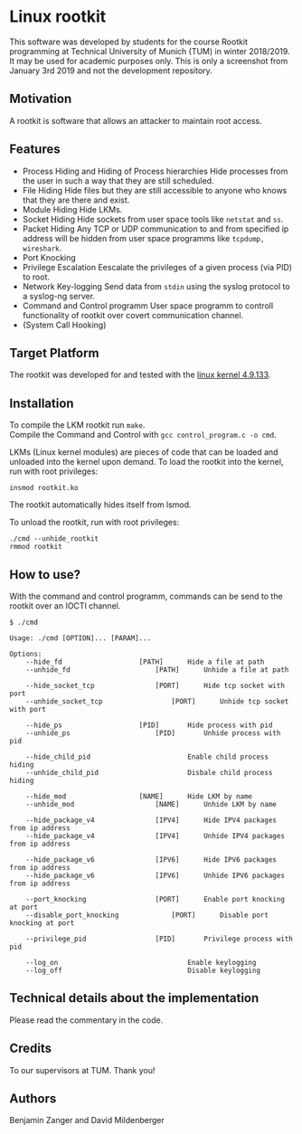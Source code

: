 # Linux rootkit
This software was developed by students for the course Rootkit programming at Technical University of Munich (TUM)
in winter 2018/2019. It may be used for academic purposes only. This is only a screenshot from January 3rd 2019 and
not the development repository.

## Motivation
A rootkit is software that allows an attacker to maintain root access. 

## Features
* Process Hiding and Hiding of Process hierarchies 
Hide processes from the user in such a way that they are still scheduled.
* File Hiding
Hide files but they are still accessible to anyone who knows that they are there and exist.
* Module Hiding 
Hide LKMs.
* Socket Hiding 
Hide sockets from user space tools like `netstat` and `ss`.
* Packet Hiding 
Any TCP or UDP communication to and from specified ip address will be hidden from user space programms like `tcpdump, wireshark`.
* Port Knocking
* Privilege Escalation
Eescalate the privileges of a given process (via PID) to root.
* Network Key-logging 
Send data from `stdin` using the syslog protocol to a syslog-ng server.
* Command and Control programm
User space programm to controll functionality of rootkit over covert communication channel.
* (System Call Hooking) 

## Target Platform
The rootkit was developed for and tested with the [linux kernel 4.9.133](https://git.kernel.org/pub/scm/linux/kernel/git/stable/linux.git/tree/?h=v4.9.133).

## Installation
To compile the LKM rootkit run `make`.  
Compile the Command and Control with `gcc control_program.c -o cmd`.  

LKMs (Linux kernel modules) are pieces of code that can be loaded and unloaded into the kernel upon demand.
To load the rootkit into the kernel, run with root privileges:
```
insmod rootkit.ko
```
The rootkit automatically hides itself from lsmod.

To unload the rootkit, run with root privileges:
```
./cmd --unhide_rootkit
rmmod rootkit
```

## How to use?
With the command and control programm, commands can be send to the rootkit over an IOCTl channel.
```
$ ./cmd

Usage: ./cmd [OPTION]... [PARAM]...

Options:
	--hide_fd 					[PATH] 		Hide a file at path
	--unhide_fd 					[PATH] 		Unhide a file at path
	
	--hide_socket_tcp 				[PORT]		Hide tcp socket with port
	--unhide_socket_tcp 				[PORT]		Unhide tcp socket with port
	
	--hide_ps 					[PID]		Hide process with pid
	--unhide_ps 					[PID]		Unhide process with pid	
	
	--hide_child_pid						Enable child process hiding
	--unhide_child_pid						Disbale child process hiding
	
	--hide_mod 					[NAME]		Hide LKM by name
	--unhide_mod 					[NAME]		Unhide LKM by name
		
	--hide_package_v4 				[IPV4]		Hide IPV4 packages from ip address
	--hide_package_v4 				[IPV4]		Unhide IPV4 packages from ip address
	
	--hide_package_v6 				[IPV6]		Hide IPV6 packages from ip address
	--hide_package_v6 				[IPV6]		Unhide IPV6 packages from ip address
	
	--port_knocking 				[PORT]		Enable port knocking at port
	--disable_port_knocking 			[PORT]		Disable port knocking at port
	
	--privilege_pid 				[PID]		Privilege process with pid
	
	--log_on 								Enable keylogging
	--log_off 								Disable keylogging

```

## Technical details about the implementation
Please read the commentary in the code.

## Credits
To our supervisors at TUM. Thank you!

## Authors
Benjamin Zanger and David Mildenberger
